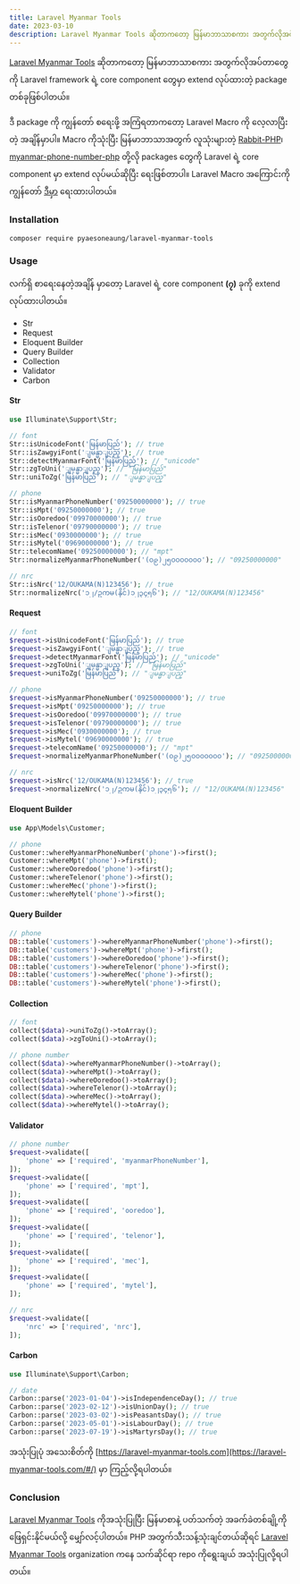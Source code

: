 ```yaml
---
title: Laravel Myanmar Tools
date: 2023-03-10
description: Laravel Myanmar Tools ဆိုတာကတော့ မြန်မာဘာသာစကား အတွက်လိုအပ်တာတွေကို Laravel framework ရဲ့ core component တွေမှာ extend လုပ်ထားတဲ့ package တစ်ခုဖြစ်ပါတယ်။
---
```


[Laravel Myanmar Tools](https://github.com/PyaeSoneAungRgn/laravel-myanmar-tools) ဆိုတာကတော့ မြန်မာဘာသာစကား အတွက်လိုအပ်တာတွေကို Laravel framework ရဲ့ core component တွေမှာ extend လုပ်ထားတဲ့ package တစ်ခုဖြစ်ပါတယ်။

ဒီ package ကို ကျွန်တော် စရေးဖို့ အကြံရတာကတော့ Laravel Macro ကို လေ့လာပြီးတဲ့ အချိန်မှာပါ။ Macro ကိုသုံးပြီး မြန်မာဘာသာအတွက် လူသုံးများတဲ့ [Rabbit-PHP](https://github.com/Rabbit-Converter/Rabbit-PHP)၊ [myanmar-phone-number-php](https://github.com/johnreginald/myanmar-phone-number-php) တို့လို packages တွေကို Laravel ရဲ့ core component မှာ extend လုပ်မယ်ဆိုပြီး ရေးဖြစ်တာပါ။ Laravel Macro အကြောင်းကို ကျွန်တော် [ဒီမှာ](https://www.pyaesoneaung.dev/laravel-macros) ရေးထားပါတယ်။

### Installation

```bash
composer require pyaesoneaung/laravel-myanmar-tools
```

### Usage

လက်ရှိ စာရေးနေတဲ့အချိန် မှာတော့ Laravel ရဲ့ core component **(၇)** ခုကို extend လုပ်ထားပါတယ်။

- Str
- Request
- Eloquent Builder
- Query Builder
- Collection
- Validator
- Carbon

#### Str

```php
use Illuminate\Support\Str;

// font
Str::isUnicodeFont('မြန်မာပြည်'); // true
Str::isZawgyiFont('ျမန္မာျပည္'); // true
Str::detectMyanmarFont('မြန်မာပြည်'); // "unicode"
Str::zgToUni('ျမန္မာျပည္'); // "မြန်မာပြည်"
Str::uniToZg('မြန်မာပြည်'); // "ျမန္မာျပည္"

// phone
Str::isMyanmarPhoneNumber('09250000000'); // true
Str::isMpt('09250000000'); // true
Str::isOoredoo('09970000000'); // true
Str::isTelenor('09790000000'); // true
Str::isMec('0930000000'); // true
Str::isMytel('09690000000'); // true
Str::telecomName('09250000000'); // "mpt"
Str::normalizeMyanmarPhoneNumber('(၀၉)၂၅၀၀၀၀၀၀၀'); // "09250000000"

// nrc
Str::isNrc('12/OUKAMA(N)123456'); // true
Str::normalizeNrc('၁၂/ဥကမ(နိုင်)၁၂၃၄၅၆'); // "12/OUKAMA(N)123456"
```

#### Request

```php
// font
$request->isUnicodeFont('မြန်မာပြည်'); // true
$request->isZawgyiFont('ျမန္မာျပည္'); // true
$request->detectMyanmarFont('မြန်မာပြည်'); // "unicode"
$request->zgToUni('ျမန္မာျပည္'); // "မြန်မာပြည်"
$request->uniToZg('မြန်မာပြည်'); // "ျမန္မာျပည္"

// phone
$request->isMyanmarPhoneNumber('09250000000'); // true
$request->isMpt('09250000000'); // true
$request->isOoredoo('09970000000'); // true
$request->isTelenor('09790000000'); // true
$request->isMec('0930000000'); // true
$request->isMytel('09690000000'); // true
$request->telecomName('09250000000'); // "mpt"
$request->normalizeMyanmarPhoneNumber('(၀၉)၂၅၀၀၀၀၀၀၀'); // "09250000000"

// nrc
$request->isNrc('12/OUKAMA(N)123456'); // true
$request->normalizeNrc('၁၂/ဥကမ(နိုင်)၁၂၃၄၅၆'); // "12/OUKAMA(N)123456"
```

#### Eloquent Builder

```php
use App\Models\Customer;

// phone
Customer::whereMyanmarPhoneNumber('phone')->first();
Customer::whereMpt('phone')->first();
Customer::whereOoredoo('phone')->first();
Customer::whereTelenor('phone')->first();
Customer::whereMec('phone')->first();
Customer::whereMytel('phone')->first();
```

#### Query Builder

```php
// phone
DB::table('customers')->whereMyanmarPhoneNumber('phone')->first();
DB::table('customers')->whereMpt('phone')->first();
DB::table('customers')->whereOoredoo('phone')->first();
DB::table('customers')->whereTelenor('phone')->first();
DB::table('customers')->whereMec('phone')->first();
DB::table('customers')->whereMytel('phone')->first();
```

#### Collection

```php
// font
collect($data)->uniToZg()->toArray();
collect($data)->zgToUni()->toArray();

// phone number
collect($data)->whereMyanmarPhoneNumber()->toArray();
collect($data)->whereMpt()->toArray();
collect($data)->whereOoredoo()->toArray();
collect($data)->whereTelenor()->toArray();
collect($data)->whereMec()->toArray();
collect($data)->whereMytel()->toArray();
```

#### Validator

```php
// phone number
$request->validate([
    'phone' => ['required', 'myanmarPhoneNumber'],
]);
$request->validate([
    'phone' => ['required', 'mpt'],
]);
$request->validate([
    'phone' => ['required', 'ooredoo'],
]);
$request->validate([
    'phone' => ['required', 'telenor'],
]);
$request->validate([
    'phone' => ['required', 'mec'],
]);
$request->validate([
    'phone' => ['required', 'mytel'],
]);

// nrc
$request->validate([
    'nrc' => ['required', 'nrc'],
]);
```

#### Carbon

```php
use Illuminate\Support\Carbon;

// date
Carbon::parse('2023-01-04')->isIndependenceDay(); // true
Carbon::parse('2023-02-12')->isUnionDay(); // true
Carbon::parse('2023-03-02')->isPeasantsDay(); // true
Carbon::parse('2023-05-01')->isLabourDay(); // true
Carbon::parse('2023-07-19')->isMartyrsDay(); // true
```

အသုံးပြုပုံ အသေးစိတ်ကို [https://laravel-myanmar-tools.com](https://laravel-myanmar-tools.com/#/) မှာ ကြည့်လို့ရပါတယ်။

### Conclusion

[Laravel Myanmar Tools](https://github.com/PyaeSoneAungRgn/laravel-myanmar-tools) ကိုအသုံးပြုပြီး မြန်မာစာနဲ့ ပတ်သက်တဲ့ အခက်ခဲတစ်ချို့ကို ဖြေရှင်းနိုင်မယ်လို့ မျှော်လင့်ပါတယ်။ PHP အတွက်သီးသန့်သုံးချင်တယ်ဆိုရင် [Laravel Myanmar Tools](https://github.com/Laravel-Myanmar-Tools) organization ကနေ သက်ဆိုင်ရာ repo ကိုရွေးချယ် အသုံးပြုလို့ရပါတယ်။
